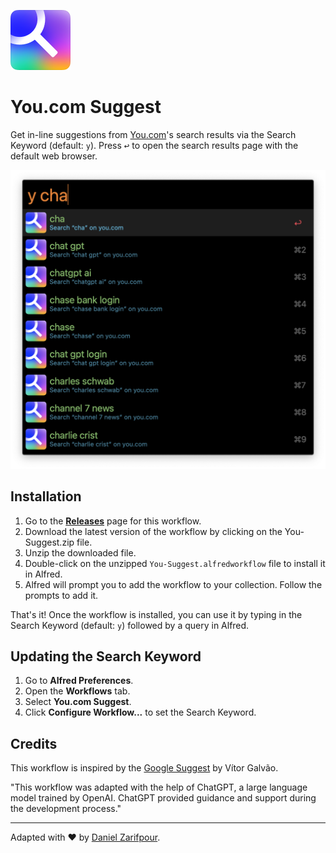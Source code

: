 ![you-suggest-icon](icon.png)
# You.com Suggest

Get in-line suggestions from [You.com](https://you.com)'s search results via the Search Keyword (default: `y`). Press <kbd>↩</kbd> to open the search results page with the default web browser.

![you-workflow.png](/resources/you-workflow.png)

## Installation

1. Go to the [**Releases**](https://github.com/zarifpour/alfred-you-suggest/releases) page for this workflow.
2. Download the latest version of the workflow by clicking on the You-Suggest.zip file.
3. Unzip the downloaded file.
4. Double-click on the unzipped `You-Suggest.alfredworkflow` file to install it in Alfred.
5. Alfred will prompt you to add the workflow to your collection. Follow the prompts to add it.

That's it! Once the workflow is installed, you can use it by typing in the Search Keyword (default: `y`) followed by a query in Alfred. 

## Updating the Search Keyword

1. Go to **Alfred Preferences**. 
2. Open the **Workflows** tab.
3. Select **You.com Suggest**.
4. Click **Configure Workflow...** to set the Search Keyword.

## Credits

This workflow is inspired by the [Google Suggest](https://alfred.app/workflows/alfredapp/google-suggest/) by Vítor Galvão. 

"This workflow was adapted with the help of ChatGPT, a large language model trained by OpenAI. ChatGPT provided guidance and support during the development process."

---

Adapted with ❤️ by [Daniel Zarifpour](https://links.dev/z).
